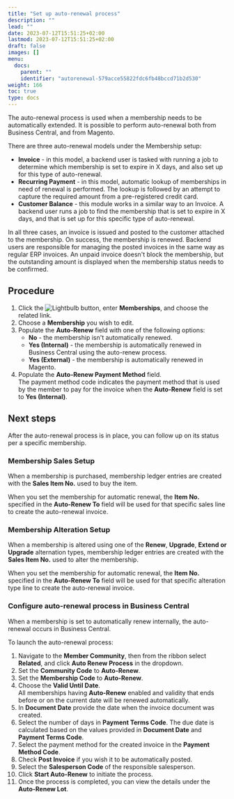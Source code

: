 ```yaml
---
title: "Set up auto-renewal process"
description: ""
lead: ""
date: 2023-07-12T15:51:25+02:00
lastmod: 2023-07-12T15:51:25+02:00
draft: false
images: []
menu:
  docs:
    parent: ""
    identifier: "autorenewal-579acce55822fdc6fb48bccd71b2d530"
weight: 166
toc: true
type: docs
---
```


The auto-renewal process is used when a membership needs to be automatically extended. It is possible to perform auto-renewal both from Business Central, and from Magento.

There are three auto-renewal models under the Membership setup:

- **Invoice** - in this model, a backend user is tasked with running a job to determine which membership is set to expire in X days, and also set up for this type of auto-renewal. 
- **Recurring Payment** - in this model, automatic lookup of memberships in need of renewal is performed. The lookup is followed by an attempt to capture the required amount from a pre-registered credit card. 
- **Customer Balance** - this module works in a similar way to an Invoice. A backend user runs a job to find the membership that is set to expire in X days, and that is set up for this specific type of auto-renewal. 

In all three cases, an invoice is issued and posted to the customer attached to the membership. On success, the membership is renewed. Backend users are responsible for managing the posted invoices in the same way as regular ERP invoices. An unpaid invoice doesn't block the membership, but the outstanding amount is displayed when the membership status needs to be confirmed. 


## Procedure

1. Click the ![Lightbulb](Lightbulb_icon.PNG) button, enter **Memberships**, and choose the related link.
2. Choose a **Membership** you wish to edit. 
3. Populate the **Auto-Renew** field with one of the following options:   
   - **No** - the membership isn't automatically renewed.
   - **Yes (Internal)** - the membership is automatically renewed in Business Central using the auto-renew process.
   - **Yes (External)** - the membership is automatically renewed in Magento. 
4. Populate the **Auto-Renew Payment Method** field.     
   The payment method code indicates the payment method that is used by the member to pay for the invoice when the **Auto-Renew** field is set to **Yes (Internal)**.

## Next steps

After the auto-renewal process is in place, you can follow up on its status per a specific membership.

### Membership Sales Setup

When a membership is purchased, membership ledger entries are created with the **Sales Item No.** used to buy the item. 

When you set the membership for automatic renewal, the **Item No.** specified in the **Auto-Renew To** field will be used for that specific sales line to create the auto-renewal invoice. 

### Membership Alteration Setup

When a membership is altered using one of the **Renew**, **Upgrade**, **Extend or Upgrade** alternation types, membership ledger entries are created with the **Sales Item No.** used to alter the membership.

When you set the membership for automatic renewal, the **Item No.** specified in the **Auto-Renew To** field will be used for that specific alteration type line to create the auto-renewal invoice. 

### Configure auto-renewal process in Business Central

When a membership is set to automatically renew internally, the auto-renewal occurs in Business Central.

To launch the auto-renewal process:

1. Navigate to the **Member Community**, then from the ribbon select **Related**, and click **Auto Renew Process** in the dropdown.
2. Set the **Community Code** to **Auto-Renew**.
3. Set the **Membership Code** to **Auto-Renew**.
4. Choose the **Valid Until Date**.         
   All memberships having **Auto-Renew** enabled and validity that ends before or on the current date will be renewed automatically. 
5. In **Document Date** provide the date when the invoice document was created. 
6. Select the number of days in **Payment Terms Code**. 
   The due date is calculated based on the values provided in **Document Date** and **Payment Terms Code**.
7. Select the payment method for the created invoice in the **Payment Method Code**.
8. Check **Post Invoice** if you wish it to be automatically posted.
9. Select the **Salesperson Code** of the responsible salesperson.
10. Click **Start Auto-Renew** to initiate the process.
11. Once the process is completed, you can view the details under the **Auto-Renew Lot**.